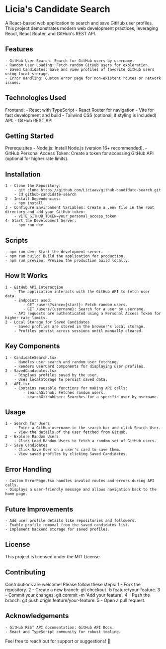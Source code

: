 # Licia's Candidate Search
A React-based web application to search and save GitHub user profiles. This project demonstrates modern web development practices, leveraging React, React Router, and GitHub's REST API.

## Features
    - GitHub User Search: Search for GitHub users by username.
    - Random User Loading: Fetch random GitHub users for exploration.
    - Saved Candidates: Save and view profiles of favorite GitHub users using local storage.
    - Error Handling: Custom error page for non-existent routes or network issues.

## Technologies Used
Frontend:
    - React with TypeScript
    - React Router for navigation
    - Vite for fast development and build
    - Tailwind CSS (optional, if styling is included)
API:
    - GitHub REST API

## Getting Started
Prerequisites
    - Node.js: Install Node.js (version 16+ recommended).
    - GitHub Personal Access Token: Create a token for accessing GitHub API (optional for higher rate limits).

## Installation
    1 - Clone the Repository:
        - git clone https://github.com/Liciaav/github-candidate-search.git
        - cd github-candidate-search
    2 - Install Dependencies:
        - npm install
    3 - Configure Environment Variables: Create a .env file in the root directory and add your GitHub token:        
        - VITE_GITHUB_TOKEN=your_personal_access_token
    4- Start the Development Server:
        - npm run dev

## Scripts
    - npm run dev: Start the development server.
    - npm run build: Build the application for production.
    - npm run preview: Preview the production build locally.

## How It Works
    1 - GitHub API Interaction
        - The application interacts with the GitHub API to fetch user data.
        - Endpoints used:
            - GET /users?since={start}: Fetch random users.
            - GET /users/{username}: Search for a user by username.
        - API requests are authenticated using a Personal Access Token for higher rate limits.
    2 - Local Storage for Saved Candidates
        - Saved profiles are stored in the browser's local storage.
        - Profiles persist across sessions until manually cleared.

## Key Components
    1 - CandidateSearch.tsx
        - Handles user search and random user fetching.
        - Renders UserCard components for displaying user profiles.
    2 - SavedCandidates.tsx
        - Displays profiles saved by the user.
        - Uses localStorage to persist saved data.
    3 - API.tsx
        - Contains reusable functions for making API calls:
            - searchGithub: Fetches random users.
            - searchGithubUser: Searches for a specific user by username.

## Usage
    1 - Search for Users
        - Enter a GitHub username in the search bar and click Search User.
        - View the details of the user fetched from GitHub.
    2 - Explore Random Users
        - Click Load Random Users to fetch a random set of GitHub users.
    3 - Save Candidates
        - Click Save User on a user's card to save them.
        - View saved profiles by clicking Saved Candidates.

## Error Handling
    - Custom ErrorPage.tsx handles invalid routes and errors during API calls.
    - Displays a user-friendly message and allows navigation back to the home page.

## Future Improvements
    - Add user profile details like repositories and followers.
    - Enable profile removal from the saved candidates list.
    - Implement backend storage for saved profiles.

## License
This project is licensed under the MIT License.

## Contributing
Contributions are welcome! Please follow these steps:
    1 - Fork the repository.
    2 - Create a new branch: git checkout -b feature/your-feature.
    3 - Commit your changes: git commit -m 'Add your feature'.
    4 - Push the branch: git push origin feature/your-feature.
    5 - Open a pull request.

## Acknowledgements
    - GitHub REST API documentation: GitHub API Docs.
    - React and TypeScript community for robust tooling.
Feel free to reach out for support or suggestions! 🚀

